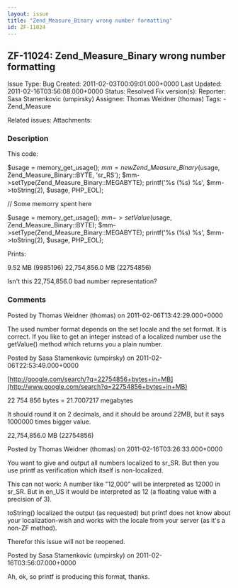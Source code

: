 ```yaml
---
layout: issue
title: "Zend_Measure_Binary wrong number formatting"
id: ZF-11024
---
```


ZF-11024: Zend\_Measure\_Binary wrong number formatting
-------------------------------------------------------

 Issue Type: Bug Created: 2011-02-03T00:09:01.000+0000 Last Updated: 2011-02-16T03:56:08.000+0000 Status: Resolved Fix version(s): 
 Reporter:  Sasa Stamenkovic (umpirsky)  Assignee:  Thomas Weidner (thomas)  Tags: - Zend\_Measure
 
 Related issues: 
 Attachments: 
### Description

This code:

$usage = memory\_get\_usage(); $mm = new Zend\_Measure\_Binary($usage, Zend\_Measure\_Binary::BYTE, 'sr\_RS'); $mm->setType(Zend\_Measure\_Binary::MEGABYTE); printf('%s (%s) %s', $mm->toString(2), $usage, PHP\_EOL);

// Some memorry spent here

$usage = memory\_get\_usage(); $mm->setValue($usage, Zend\_Measure\_Binary::BYTE); $mm->setType(Zend\_Measure\_Binary::MEGABYTE); printf('%s (%s) %s', $mm->toString(2), $usage, PHP\_EOL);

Prints:

9.52 MB (9985196) 22,754,856.0 MB (22754856)

Isn't this 22,754,856.0 bad number representation?

 

 

### Comments

Posted by Thomas Weidner (thomas) on 2011-02-06T13:42:29.000+0000

The used number format depends on the set locale and the set format. It is correct. If you like to get an integer instead of a localized number use the getValue() method which returns you a plain number.

 

 

Posted by Sasa Stamenkovic (umpirsky) on 2011-02-06T22:53:49.000+0000

[http://google.com/search/?q=22754856+bytes+in+MB](http://www.google.com/search?q=22754856+bytes+in+MB)

22 754 856 bytes = 21.7007217 megabytes

It should round it on 2 decimals, and it should be around 22MB, but it says 1000000 times bigger value.

22,754,856.0 MB (22754856)

 

 

Posted by Thomas Weidner (thomas) on 2011-02-16T03:26:33.000+0000

You want to give and output all numbers localized to sr\_SR. But then you use printf as verification which itself is non-localized.

This can not work: A number like "12,000" will be interpreted as 12000 in sr\_SR. But in en\_US it would be interpreted as 12 (a floating value with a precision of 3).

toString() localized the output (as requested) but printf does not know about your localization-wish and works with the locale from your server (as it's a non-ZF method).

Therefor this issue will not be reopened.

 

 

Posted by Sasa Stamenkovic (umpirsky) on 2011-02-16T03:56:07.000+0000

Ah, ok, so printf is producing this format, thanks.

 

 